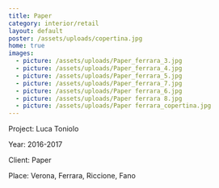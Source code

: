 ```yaml
---
title: Paper
category: interior/retail
layout: default
poster: /assets/uploads/copertina.jpg
home: true
images:
  - picture: /assets/uploads/Paper_ferrara_3.jpg
  - picture: /assets/uploads/Paper_ferrara_4.jpg
  - picture: /assets/uploads/Paper_ferrara_5.jpg
  - picture: /assets/uploads/Paper_ferrara_7.jpg
  - picture: /assets/uploads/Paper ferrara_6.jpg
  - picture: /assets/uploads/Paper ferrara 8.jpg
  - picture: /assets/uploads/Paper ferrara_copertina.jpg
---
```

Project: Luca Toniolo

Year: 2016-2017

Client: Paper

Place: Verona, Ferrara, Riccione, Fano


